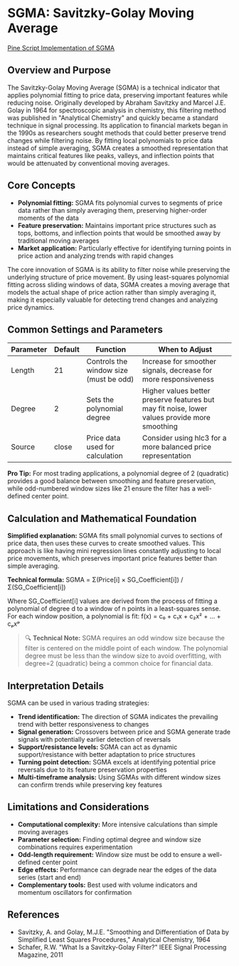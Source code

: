 # SGMA: Savitzky-Golay Moving Average

[Pine Script Implementation of SGMA](https://github.com/mihakralj/pinescript/blob/main/indicators/trends_FIR/sgma.pine)

## Overview and Purpose

The Savitzky-Golay Moving Average (SGMA) is a technical indicator that applies polynomial fitting to price data, preserving important features while reducing noise. Originally developed by Abraham Savitzky and Marcel J.E. Golay in 1964 for spectroscopic analysis in chemistry, this filtering method was published in "Analytical Chemistry" and quickly became a standard technique in signal processing. Its application to financial markets began in the 1990s as researchers sought methods that could better preserve trend changes while filtering noise. By fitting local polynomials to price data instead of simple averaging, SGMA creates a smoothed representation that maintains critical features like peaks, valleys, and inflection points that would be attenuated by conventional moving averages.

## Core Concepts

* **Polynomial fitting:** SGMA fits polynomial curves to segments of price data rather than simply averaging them, preserving higher-order moments of the data
* **Feature preservation:** Maintains important price structures such as tops, bottoms, and inflection points that would be smoothed away by traditional moving averages
* **Market application:** Particularly effective for identifying turning points in price action and analyzing trends with rapid changes

The core innovation of SGMA is its ability to filter noise while preserving the underlying structure of price movement. By using least-squares polynomial fitting across sliding windows of data, SGMA creates a moving average that models the actual shape of price action rather than simply averaging it, making it especially valuable for detecting trend changes and analyzing price dynamics.

## Common Settings and Parameters

| Parameter | Default | Function | When to Adjust |
|-----------|---------|----------|---------------|
| Length | 21 | Controls the window size (must be odd) | Increase for smoother signals, decrease for more responsiveness |
| Degree | 2 | Sets the polynomial degree | Higher values better preserve features but may fit noise, lower values provide more smoothing |
| Source | close | Price data used for calculation | Consider using hlc3 for a more balanced price representation |

**Pro Tip:** For most trading applications, a polynomial degree of 2 (quadratic) provides a good balance between smoothing and feature preservation, while odd-numbered window sizes like 21 ensure the filter has a well-defined center point.

## Calculation and Mathematical Foundation

**Simplified explanation:**
SGMA fits small polynomial curves to sections of price data, then uses these curves to create smoothed values. This approach is like having mini regression lines constantly adjusting to local price movements, which preserves important price features better than simple averaging.

**Technical formula:**
SGMA = Σ(Price[i] × SG_Coefficient[i]) / Σ(SG_Coefficient[i])

Where SG_Coefficient[i] values are derived from the process of fitting a polynomial of degree d to a window of n points in a least-squares sense. For each window position, a polynomial is fit:
f(x) = c₀ + c₁x + c₂x² + ... + cₚxᵖ

> 🔍 **Technical Note:** SGMA requires an odd window size because the filter is centered on the middle point of each window. The polynomial degree must be less than the window size to avoid overfitting, with degree=2 (quadratic) being a common choice for financial data.

## Interpretation Details

SGMA can be used in various trading strategies:

* **Trend identification:** The direction of SGMA indicates the prevailing trend with better responsiveness to changes
* **Signal generation:** Crossovers between price and SGMA generate trade signals with potentially earlier detection of reversals
* **Support/resistance levels:** SGMA can act as dynamic support/resistance with better adaptation to price structures
* **Turning point detection:** SGMA excels at identifying potential price reversals due to its feature preservation properties
* **Multi-timeframe analysis:** Using SGMAs with different window sizes can confirm trends while preserving key features

## Limitations and Considerations

* **Computational complexity:** More intensive calculations than simple moving averages
* **Parameter selection:** Finding optimal degree and window size combinations requires experimentation
* **Odd-length requirement:** Window size must be odd to ensure a well-defined center point
* **Edge effects:** Performance can degrade near the edges of the data series (start and end)
* **Complementary tools:** Best used with volume indicators and momentum oscillators for confirmation

## References

* Savitzky, A. and Golay, M.J.E. "Smoothing and Differentiation of Data by Simplified Least Squares Procedures," Analytical Chemistry, 1964
* Schafer, R.W. "What Is a Savitzky-Golay Filter?" IEEE Signal Processing Magazine, 2011

